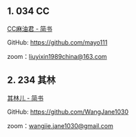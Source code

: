 ## 1. 034  CC  

[CC麻油君 - 简书](https://www.jianshu.com/u/8f3a66debe08)  

GitHub: https://github.com/mayo111

zoom：liuyixin1989china@163.com

## 2. 234  其林  

[其林儿 - 简书](https://www.jianshu.com/u/ff9e8a89b2dd)  

GitHub: https://github.com/WangJane1030

zoom：wangjie.jane1030@gmail.com
